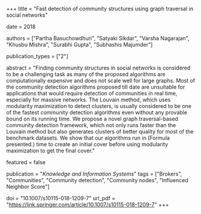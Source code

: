 +++
title = "Fast detection of community structures using graph traversal in social networks"

date = 2018

authors = ["Partha Basuchowdhuri", "Satyaki Sikdar", "Varsha Nagarajan", "Khusbu Mishra", "Surabhi Gupta", "Subhashis Majumder"]

publication_types = ["2"]

abstract = "Finding community structures in social networks is considered to be a challenging task as many of the proposed algorithms are computationally expensive and does not scale well for large graphs. Most of the community detection algorithms proposed till date are unsuitable for applications that would require detection of communities in real time, especially for massive networks. The Louvain method, which uses modularity maximization to detect clusters, is usually considered to be one of the fastest community detection algorithms even without any provable bound on its running time. We propose a novel graph traversal-based community detection framework, which not only runs faster than the Louvain method but also generates clusters of better quality for most of the benchmark datasets. We show that our algorithms run in (Formula presented.) time to create an initial cover before using modularity maximization to get the final cover."

featured = false

publication = "*Knowledge and Information Systems*"
tags = ["Brokers", "Communities", "Community detection", "Community nodes", "Influenced Neighbor Score"]

doi = "10.1007/s10115-018-1209-7"
url_pdf = "https://link.springer.com/article/10.1007/s10115-018-1209-7"
+++

